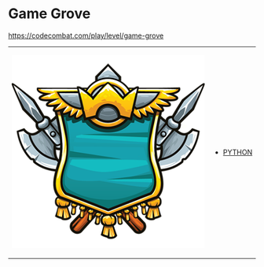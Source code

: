 # Game Grove

https://codecombat.com/play/level/game-grove
<table>
<tr>
<td>

![Hero Picture](hero.png?raw=true "Hero Picture")

</td>
<td>
<ul>
<li>

[PYTHON](GameGrove.py)

</li>
</td>
</tr>
<table>